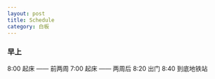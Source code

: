 ```yaml
---
layout: post
title: Schedule
category: 白板
---
```

### 早上
8:00 起床  —— 前两周
7:00 起床  —— 两周后
8:20 出门
8:40 到底地铁站
